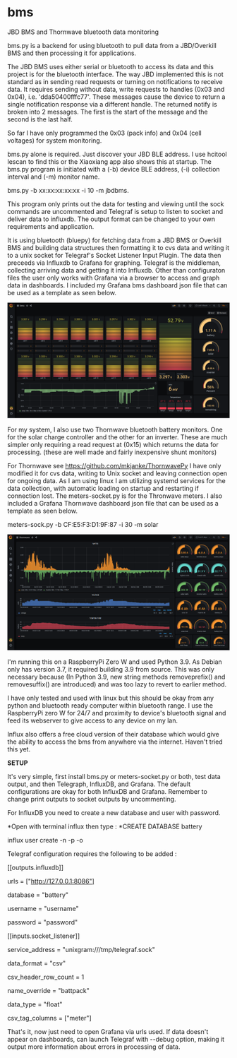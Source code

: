 # bms
JBD BMS and Thornwave bluetooth data monitoring 

bms.py is a backend for using bluetooth to pull data from a JBD/Overkill BMS and then processing it for applications. 

The JBD BMS uses either serial or bluetooth to access its data and this project is for the bluetooth interface. The way JBD implemented this is not standard as in sending read requests or turning on notifications to receive data. It requires sending without data, write requests to handles (0x03 and 0x04), i.e. 'dda50400fffc77'. These messages cause the device to return a single notification response via a different handle. The returned notify is broken into 2 messages. The first is the start of the message and the second is the last half. 

So far I have only programmed the 0x03 (pack info) and 0x04 (cell voltages) for system monitoring.

bms.py alone is required. Just discover your JBD BLE address. I use hcitool lescan to find this or the Xiaoxiang app also shows this at startup. The bms.py program is initiated with a (-b) device BLE address, (-i) collection interval and (-m) monitor name.

bms.py -b xx:xx:xx:xx:xx -i 10 -m jbdbms.

This program only prints out the data for testing and viewing until the sock commands are uncommented and Telegraf is setup to listen to socket and deliver data to influxdb. The output format can be changed to your own requirements and application.

It is using bluetooth (bluepy) for fetching data from a JBD BMS or Overkill BMS and building data structures then formatting it to cvs data and writing it to a unix socket for Telegraf's Socket Listener Input Plugin. The data then preceeds via Influxdb to Grafana for graphing. Telegraf is the middleman, collecting arriving data and getting it into Influxdb. Other than configuraton files the user only works with Grafana via a browser to access and graph data in dashboards. I included my Grafana bms dashboard json file that can be used as a template as seen below.

![Screenshot](jbdbms.png)

For my system, I also use two Thornwave bluetooth battery monitors. One for the solar charge controller and the other for an inverter. These are much simpler only requiring a read request at (0x15) which returns the data for processing. (these are well made and fairly inexpensive shunt monitors)

For Thornwave see https://github.com/mkjanke/ThornwavePy I have only modified it for cvs data, writing to Unix socket and leaving connection open for ongoing data. As I am using linux I am utilizing systemd services for the data collection, with automatic loading on startup and restarting if connection lost. The meters-socket.py is for the Thronwave meters.  I also included a Grafana Thornwave dashboard json file that can be used as a template as seen below.

meters-sock.py -b CF:E5:F3:D1:9F:87 -i 30 -m solar

![Screenshot](thornwave.png)

I'm running this on a RaspberryPi Zero W and used Python 3.9. As Debian only has version 3.7, it required building 3.9 from source. This was only necessary because (In Python 3.9, new string methods removeprefix() and removesuffix() are introduced) and was too lazy to revert to earlier method.

I have only tested and used with linux but this should be okay from any python and bluetooth ready computer within bluetooth range. I use the RaspberryPi zero W for 24/7 and proximity to device's bluetooth signal and feed its webserver to give access to any device on my lan. 

Influx also offers a free cloud version of their database which would give the ability to access the bms from anywhere via the internet. Haven't tried this yet.

**SETUP**

It's very simple, first install bms.py or meters-socket.py or both, test data output, and then Telegraph, InfluxDB, and Grafana. The default configurations are okay for both InfluxDB and Grafana. Remember to change print outputs to socket outputs by uncommenting.

For InfluxDB you need to create a new database and user with password. 

*Open with terminal influx then type :
*CREATE DATABASE battery

influx user create -n <username> -p <password> -o <org-name>

Telegraf configuration requires the following to be added :

[[outputs.influxdb]]

  urls = ["http://127.0.0.1:8086"]
  
  database = "battery"
  
  username = "username"
  
  password = "password"

[[inputs.socket_listener]]
  
  service_address = "unixgram:///tmp/telegraf.sock"
  
  data_format = "csv"
  
  csv_header_row_count = 1
  
  name_override = "battpack"
  
  data_type = "float"  
  
  csv_tag_columns = ["meter"]
  
That's it, now just need to open Grafana via urls used. If data doesn't appear on dashboards, can launch Telegraf with --debug option, making it output more information about errors in processing of data.
  
